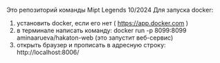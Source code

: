 Это репозиторий команды Mipt Legends 
10/2024
Для запуска docker:
1. установить docker, если его нет ( https://app.docker.com )
2. в терминале написать команду: docker run -p 8099:8099 aminaarueva/hakaton-web (это запустит веб-сервис)
3. открыть браузер и прописать в адресную строку: http://localhost:8006/
